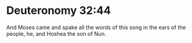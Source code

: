 # Deuteronomy 32:44

And Moses came and spake all the words of this song in the ears of the people, he, and Hoshea the son of Nun.
